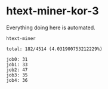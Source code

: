 # htext-miner-kor-3

Everything doing here is automated.

```
htext-miner

total: 182/4514 (4.031900753212229%)

job0: 31
job1: 33
job2: 47
job3: 35
job4: 36
```